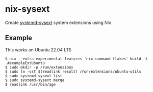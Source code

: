 # nix-sysext

Create [systemd-sysext](https://www.freedesktop.org/software/systemd/man/systemd-sysext.html) system extensions using Nix

## Example

This works on Ubuntu 22.04 LTS

```shell
$ nix --extra-experimental-features 'nix-command flakes' build -L .#exampleExtUbuntu
$ sudo mkdir -p /run/extensions
$ sudo ln -vsT $(readlink result) /run/extensions/ubuntu-utils
$ sudo systemd-sysext list
$ sudo systemd-sysext merge
$ readlink /usr/bin/age
```
